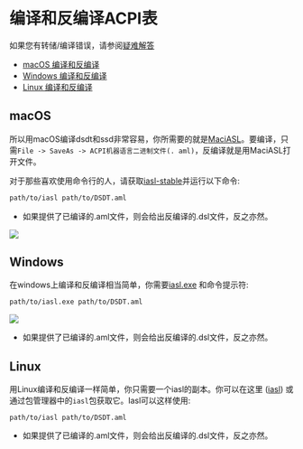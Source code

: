 # 编译和反编译ACPI表

如果您有转储/编译错误，请参阅[疑难解答](/troubleshooting.md)

* [macOS 编译和反编译](/Manual/compile.md#macos)
* [Windows 编译和反编译](/Manual/compile.md#windows)
* [Linux 编译和反编译](/Manual/compile.md#linux)

## macOS

所以用macOS编译dsdt和ssd非常容易，你所需要的就是[MaciASL](https://github.com/acidanthera/MaciASL/releases)。要编译，只需`File -> SaveAs -> ACPI机器语言二进制文件(. aml)`，反编译就是用MaciASL打开文件。

对于那些喜欢使用命令行的人，请获取[iasl-stable](https://github.com/acidanthera/MaciASL/blob/master/Dist/iasl-stable)并运行以下命令:

```sh
path/to/iasl path/to/DSDT.aml
```

* 如果提供了已编译的.aml文件，则会给出反编译的.dsl文件，反之亦然。

![](../images/Manual/compile-md/macos-compile.png)

## Windows

在windows上编译和反编译相当简单，你需要[iasl.exe](https://acpica.org/downloads/binary-tools) 和命令提示符:

```sh
path/to/iasl.exe path/to/DSDT.aml
```

![](../images/Manual/compile-md/windows-compile.png)

* 如果提供了已编译的.aml文件，则会给出反编译的.dsl文件，反之亦然。

## Linux

用Linux编译和反编译一样简单，你只需要一个iasl的副本。你可以在这里 ([iasl](https://web.archive.org/web/20200508194642/http://amdosx.kellynet.nl/iasl.zip)) 或通过包管理器中的`iasl`包获取它。Iasl可以这样使用:

```
path/to/iasl path/to/DSDT.aml
```

* 如果提供了已编译的.aml文件，则会给出反编译的.dsl文件，反之亦然。
